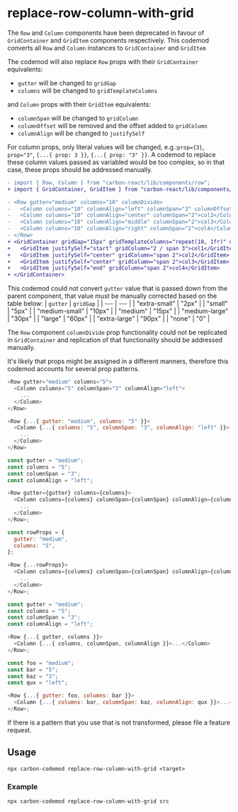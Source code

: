 # replace-row-column-with-grid

The `Row` and `Column` components have been deprecated in favour of `GridContainer` and `GridItem` components respectively. This codemod converts all `Row` and `Column` instances to `GridContainer` and `GridItem`

The codemod will also replace `Row` props with their `GridContainer` equivalents:

- `gutter` will be changed to `gridGap`
- `columns` will be changed to `gridTemplateColumns`

and `Column` props with their `GridItem` equivalents:

- `columnSpan` will be changed to `gridColumn`
- `columnOffset` will be removed and the offset added to `gridColumn`
- `columnAlign` will be changed to `justifySelf`

For column props, only literal values will be changed, e.g.:`prop={3}`, `prop="3"`, `{...{ prop: 3 }}`, `{...{ prop: "3" }}`.
A codemod to replace these column values passed as variabled would be too complex, so in that case, these props should be addressed manually.

```diff
- import { Row, Column } from "carbon-react/lib/components/row";
+ import { GridContainer, GridItem } from "carbon-react/lib/components/grid";

- <Row gutter="medium" columns="10" columnDivide>
-   <Column columns="10" columnAlign="left" columnSpan="3" columnOffset="1">col1</Column>
-   <Column columns="10" columnAlign="center" columnSpan="2">col2</Column>
-   <Column columns="10" columnAlign="middle" columnSpan="2">col3</Column>
-   <Column columns="10" columnAlign="right" columnSpan="2">col4</Column>
- </Row>
+ <GridContainer gridGap="15px" gridTemplateColumns="repeat(10, 1fr)" columnDivide>
+   <GridItem justifySelf="start" gridColumn="2 / span 3">col1</GridItem>
+   <GridItem justifySelf="center" gridColumn="span 2">col2</GridItem>
+   <GridItem justifySelf="center" gridColumn="span 2">col3</GridItem>
+   <GridItem justifySelf="end" gridColumn="span 2">col4</GridItem>
+ </GridContainer>
```

This codemod could not convert `gutter` value that is passed down from the parent component, that value must be manually corrected based on the table below:
| `gutter` | `gridGap` |
| --- | --- |
| "extra-small" | "2px" |
| "small" | "5px" |
| "medium-small" | "10px" |
| "medium" | "15px" |
| "medium-large" | "30px" |
| "large" | "60px" |
| "extra-large" | "90px" |
| "none" | "0" |

The `Row` component `columnDivide` prop functionality could not be replicated in `GridContainer` and replication of that functionality should be addressed manually.

It's likely that props might be assigned in a different manners, therefore this codemod accounts for several prop patterns.

```js
<Row gutter="medium" columns="5">
  <Column columns="5" columnSpan="3" columnAlign="left">
    ...
  </Column>
</Row>
```

```js
<Row {...{ gutter: "medium", columns: "5" }}>
  <Column {...{ columns: "5", columnSpan: "3", columnAlign: "left" }}>
    ...
  </Column>
</Row>
```

```js
const gutter = "medium";
const columns = "5";
const columnSpan = "3";
const columnAlign = "left";

<Row gutter={gutter} columns={columns}>
  <Column columns={columns} columnSpan={columnSpan} columnAlign={columnAlign}>
    ...
  </Column>
</Row>;
```

```js
const rowProps = {
  gutter: "medium",
  columns: "5",
};

<Row {...rowProps}>
  <Column columns={columns} columnSpan={columnSpan} columnAlign={columnAlign}>
    ...
  </Column>
</Row>;
```

```js
const gutter = "medium";
const columns = "5";
const columnSpan = "3";
const columnAlign = "left";

<Row {...{ gutter, columns }}>
  <Column {...{ columns, columnSpan, columnAlign }}>...</Column>
</Row>;
```

```js
const foo = "medium";
const bar = "5";
const baz = "3";
const qux = "left";

<Row {...{ gutter: foo, columns: bar }}>
  <Column {...{ columns: bar, columnSpan: baz, columnAlign: qux }}>...</Column>
</Row>;
```

If there is a pattern that you use that is not transformed, please file a feature request.

## Usage

`npx carbon-codemod replace-row-column-with-grid <target>`

### Example

`npx carbon-codemod replace-row-column-with-grid src`
